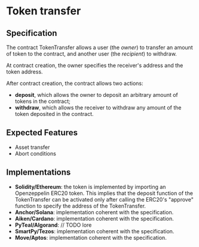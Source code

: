 # Token transfer

## Specification 

The contract TokenTransfer allows a user (the *owner*)
to transfer an amount of token to the contract, 
and another user (the *recipient*) to withdraw.

At contract creation, the owner specifies the receiver's address and the token address.

After contract creation, the contract allows two actions:
- **deposit**, which allows the owner to deposit an arbitrary amount of tokens
in the contract;
- **withdraw**, which allows the receiver to withdraw 
any amount of the token deposited in the contract.

## Expected Features

- Asset transfer
- Abort conditions

## Implementations

- **Solidity/Ethereum**: the token is implemented by importing an Openzeppelin ERC20 token. 
This implies that the deposit function of the TokenTransfer can be activated only after calling 
the ERC20's "approve" function to specify the address of the TokenTransfer.
- **Anchor/Solana**: implementation coherent with the specification.
- **Aiken/Cardano**: implementation coherent with the specification.
- **PyTeal/Algorand**: // TODO lore
- **SmartPy/Tezos**: implementation coherent with the specification.
- **Move/Aptos**: implementation coherent with the specification.
